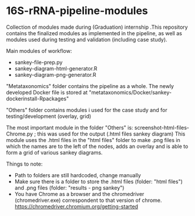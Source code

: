 # 16S-rRNA-pipeline-modules
Collection of modules made during (Graduation) internship .This repository contains the finalized modules as implemented in the pipeline, as well as modules used during testing and validation (including case study). 

Main modules of workflow:
- sankey-file-prep.py
- sankey-diagram-html-generator.R
- sankey-diagram-png-generator.R

"Metataxonomics" folder contains the pipeline as a whole. The newly developed Docker file is stored at "metataxonomics/Docker/sankey-dockerinstall-Rpackages"

"Others" folder contains modules i used for the case study and for testing/development (overlay, grid)

The most important module in the folder "Others" is: screenshot-html-files-Chrome.py   ; this was used for the output (.html files sankey diagram) 
This module uses the .html files in the "html files" folder to make .png files in which the names are to the left of the nodes, adds an overlay and is able to form a grid of various sankey diagrams. 

Things to note:
- Path to folders are still hardcoded, change manually
- Make sure there is a folder to store the .html files (folder: "html files") and .png files (folder: "results - png sankey")
- You have Chrome as a browser and the chromedriver (chromedriver.exe) correspondent to that version of chrome. https://chromedriver.chromium.org/getting-started
